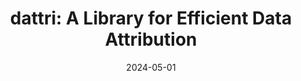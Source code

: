 ---
title: "dattri: A Library for Efficient Data Attribution"
collection: publications
category: conferences
permalink: /publication/2009-10-01-paper-title-number-1
# excerpt: ''
date: 2024-05-01
venue: 'NeuraIPS Dataset & Benchmark Track (spotlight)'
slidesurl: 'https://arxiv.org/abs/2410.04555'
paperurl: 'https://arxiv.org/abs/2410.04555'
citation: 'Junwei Deng, Ting-Wei Li, Shiyuan Zhang, Shixuan Liu, Yijun Pan, Hao Huang, Xinhe Wang, Pingbang Hu, Xingjian Zhang, Jiaqi W. Ma'
---